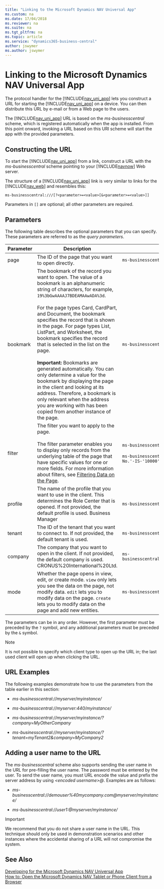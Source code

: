 ```yaml
---
title: "Linking to the Microsoft Dynamics NAV Universal App"
ms.custom: na
ms.date: 17/04/2018
ms.reviewer: na
ms.suite: na
ms.tgt_pltfrm: na
ms.topic: article
ms.service: "dynamics365-business-central"
author: jswymer
ms.author: jswymer
---
```

# Linking to the Microsoft Dynamics NAV Universal App
The protocol handler for the [!INCLUDE[nav_uni_app](includes/nav_uni_app_md.md)] lets you construct a URL for starting the [!INCLUDE[nav_uni_app](includes/nav_uni_app_md.md)] on a device. You can then distribute this URL by e-mail or from a Web page to the users.  
  
The  [!INCLUDE[nav_uni_app](includes/nav_uni_app_md.md)] URL is based on the *ms-businesscentral<!-- ms-dynamicsnav-->* scheme, which is registered automatically when the app is installed. From this point onward, invoking a URL based on this URI scheme will start the app with the provided parameters.  
  
## Constructing the URL  
To start the [!INCLUDE[nav_uni_app](includes/nav_uni_app_md.md)] from a link, construct a URL with the *ms-businesscentral<!-- ms-dynamicsnav-->* scheme pointing to your [!INCLUDE[navnow](includes/navnow_md.md)] Web server.  
  
The structure of a [!INCLUDE[nav_uni_app](includes/nav_uni_app_md.md)] link is very similar to links for the [!INCLUDE[nav_web](includes/nav_web_md.md)] and resembles this:  

<!--
```
ms-dynamicsnav://<hostname>:[<port>][/<instance>]/[?<parameter>=<value>[&<parameter>=<value>]]
```
-->

<!--
```
ms-businesscentral://[<hostname>:][<port>][/<instance>]/[?<parameter>=<value>[&<parameter>=<value>]]
```
-->

```
ms-businesscentral:///[?<parameter>=<value>[&<parameter>=<value>]]
```
<!--  
|Parameter|Description|  
|---------------|-----------------|  
|Server|Optional. The public address for your [!INCLUDE[nav_web](includes/nav_web_md.md)] server.|  
|Port|Optional. The port number for your [!INCLUDE[nav_web](includes/nav_web_md.md)] server. If not provided, the standard SSL port \(443\) is used.|  
|Instance|Optional. The [!INCLUDE[nav_web](includes/nav_web_md.md)] instance that you want to connect to.|  
|Tenant|Optional. The tenant that you want to connect to. If not provided, the default tenant is used.|  
|Company|Optional. The company that you want to connect to. If not provided, the default company is used.|  `
|Profile|Optional. The profile that you want to connect with. If not provided, the default profile is used.|  

|Redirect|Optional. When users run the [!INCLUDE[nav_web_md](includes/nav_web_md.md)] in a browser, they will be presented with an option to download the [!INCLUDE[nav_uni_app](includes/nav_uni_app_md.md)] instead in order to improve the user experience. However, if this is not a wanted scenario, this experience can be manually overridden by adding the parameter ```?redirect=0``` to the URL.|  

-->

Parameters in `[]` are optional; all other parameters are required.

## Parameters
<!--
The following table describes the parameters for the main part of the URL, which are the parameters up to and including `[/<instance>]/`. 

|Parameter|Description| Example |
|---------|-----------|---------|  
|hostname|The computer name, domain name, or IP address of the computer/server that hosts the [!INCLUDE[nav_web_server_instance_md](includes/nav_web_server_instance_md.md)] instance.| `businesscentral.mysolution.com`<br /><br />`mysolutionwebservercomputer`| 
|port|The port number for your [!INCLUDE[nav_web](includes/nav_web_md.md)] server instance. If not provided, the standard SSL port \(443\) is used.| `8080` |
|Instance|The [!INCLUDE[nav_web_server_instance_md](includes/nav_web_server_instance_md.md)] instance that you want to connect to.| `dynamicsnav110`|

-->
The following table describes the optional parameters that you can specify<!-- after `[/<instance>]/`-->. These parameters are referred to as the *query parameters*.

|Parameter|Description| Example |
|---------|-----------|---------|  
|page	|The ID of the page that you want to open directly.|`ms-businesscentral:///?page=21`|
|bookmark|	The bookmark of the record you want to open. The value of a bookmark is an alphanumeric string of characters, for example, `19%3bGwAAAAJ7BDEAMAAwADA%3d`.<br /><br /> For the page types Card, CardPart, and Document, the bookmark specifies the record that is shown in the page. For page types List, ListPart, and Worksheet, the bookmark specifies the record that is selected in the list on the page.<br /><br /> **Important:**  Bookmarks are generated automatically. You can only determine a value for the bookmark by displaying the page in the client and looking at its address. Therefore, a bookmark is only relevant when the address you are working with has been copied from another instance of the page.|`ms-businesscentral:///?bookmark=19%3bGwAAAAJ7BDEAMAAwADA%3d`|
|filter	|The filter you want to apply to the page.<br /><br />The filter parameter enables you to display only records from the underlying table of the page that have specific values for one or more fields.	For more information about filters, see [Filtering Data on the Page](devenv-web-client-urls.md#filtering).|`ms-businesscentral:///?page9305&filter='No.'%20IS%20'1001'`<br /> <br />`ms-businesscentral:///?page9305&filter='Sell-to-Customer-No.'-IS-'10000'-AND-'Location-Code'-IS-'BLUE'`|
|profile|The name of the profile that you want to use in the client. This determines the Role Center that is opened. If not provided, the default profile is used. Business Manager	|`ms-businesscentral:///?profile=BUSINESS%20%MANAGER`|
|tenant	|The ID of the tenant that you want to connect to. If not provided, the default tenant is used.|`ms-businesscentral:///?tenant=mytenant2-1`|
|company|The company that you want to open in the client. If not provided, the default company is used. CRONUS%20International%20Ltd.|`ms-businesscentral:///?'company=CRONUS%20International%20Ltd.'`|
|mode|Whether the page opens in view, edit, or create mode. `view` only lets you see the data on the page, not modify data. `edit` lets you to modify data on the page. `create` lets you to modify data on the page and add new entities. |`ms-businesscentral:///?page=21&mode=create`|


The parameters can be in any order. However, the first parameter must be preceded by the `?` symbol, and any additional parameters must be preceded by the `&` symbol.

> [!NOTE]  
> It is not possible to specify which client type to open up the URL in; the last used client will open up when clicking the URL.

<!-- add for onprem
The URL `ms-businesscentral:///?page=21` or `ms-dynamicsnav:///?page=21` will open the server that you last connected to on the specified page.  -->

## URL Examples  
 The following examples demonstrate how to use the parameters from the table earlier in this section:  
  
-   *ms-businesscentral://myserver/myinstance/*  
  
-   *ms-businesscentral://myserver:440/myinstance/*  
  
-   *ms-businesscentral://myserver/myinstance/?company=MyOtherCompany*  
  
-   *ms-businesscentral://myserver/myinstance/?tenant=myTenant2&company=MyCompany2*  

<!--
-   *ms-dynamicsnav://myserver/myinstance/*  
  
-   *ms-dynamicsnav://myserver:440/myinstance/*  
  
-   *ms-dynamicsnav://myserver/myinstance/?company=MyOtherCompany*  
  
-   *ms-dynamicsnav://myserver/myinstance/?tenant=myTenant2&company=MyCompany2*  
  
-->

<!-- Add this as note in onprem
 
[!IMPORTANT]  
The *ms-businesscentral or ms-dynamicsnav * scheme only translates to a secure server connection. Therefore the [!INCLUDE[nav_tablet](includes/nav_tablet_md.md)] and [!INCLUDE[nav_phone](includes/nav_phone_md.md)] must be exposed through an https connection. For more information, see [How to: Configure SSL to Secure the Connection to Microsoft Dynamics NAV Web Client](How-to--Configure-SSL-to-Secure-the-Connection-to-Microsoft-Dynamics-NAV-Web-Client.md). 
-->

  
## Adding a user name to the URL  
 The *ms-businesscentral<!--dynamicsnav-->* scheme also supports sending the user name in the URL for pre-filling the user name. The password must be entered by the user. To send the user name, you must URL encode the value and prefix the server address by using *\<encoded username>@*. Examples are as follows:  
  
-   *ms-businesscentral://demouser%40mycompany.com@myserver/myinstance/*  
  
-   *ms-businesscentral://user1:@myserver/myinstance/*  

<!-- 

-   *ms-dynamicsnav://demouser%40mycompany.com@myserver/myinstance/*  
  
-   *ms-dynamicsnav://user1:@myserver/myinstance/*  

-->  
  
> [!IMPORTANT]  
>  We recommend that you do not share a user name in the URL. This technique should only be used in demonstration scenarios and other instances where the accidental sharing of a URL will not compromise the system.  
  
## See Also  
 [Developing for the Microsoft Dynamics NAV Universal App](Developing-for-the-Microsoft-Dynamics-NAV-Universal-App.md)   
 [How to: Open the Microsoft Dynamics NAV Tablet or Phone Client from a Browser](How-to--Open-the-Microsoft-Dynamics-NAV-Tablet-or-Phone-Client-from-a-Browser.md)